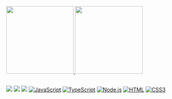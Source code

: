<!-- - 👋 Hi, I’m @ercioalendre
- 🌱 I’m currently learning Node.js
- 📫 Reach me out on https://www.linkedin.com/in/ercioalendre/ -->

<div>
<a href="https://github.com/ercioalendre">
<img height="180em" src="https://github-readme-stats.vercel.app/api?username=ercioalendre&show_icons=true&theme=highcontrast&include_all_commits=true&count_private=true"/>
<img height="180em" src="https://github-readme-stats.vercel.app/api/top-langs/?username=ercioalendre&layout=compact&langs_count=7&theme=highcontrast"/>
</div>

##
 
<div>
<a href="https://www.linkedin.com/in/ercioalendre" target="_blank"><img src="https://img.shields.io/badge/-LinkedIn-%230077B5?style=for-the-badge&logo=linkedin&logoColor=white"></a>
<a href="https://t.me/ercioalendre" target="_blank"><img src="https://img.shields.io/badge/Telegram-2CA5E0?style=for-the-badge&logo=telegram&logoColor=white"></a>
<a href="https://github.com/ercioalendre" target="_blank"><img src="https://img.shields.io/badge/GitHub-100000?style=for-the-badge&logo=github&logoColor=white"></a>
<a href="#"><img alt="JavaScript" src="https://img.shields.io/badge/JavaScript-yellow?style=for-the-badge&logo=javascript&logoColor=white"/></a>
<a href="#"><img alt="TypeScript" src="https://img.shields.io/badge/TypeScript-007ACC?style=for-the-badge&logo=typescript&logoColor=white"/></a>
<a href="#"><img alt="Node.js" src="https://img.shields.io/badge/Node.js-43853D?style=for-the-badge&logo=node.js&logoColor=white"/></a>
<a href="#"><img alt="HTML" src="https://img.shields.io/badge/HTML5-E34F26?style=for-the-badge&logo=html5&logoColor=white"/></a>
<a href="#"><img alt="CSS3" src="https://img.shields.io/badge/CSS3-1572B6?style=for-the-badge&logo=css3&logoColor=white"/></a>
</div>
